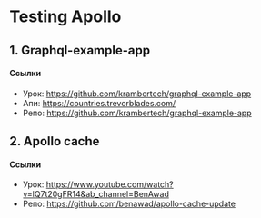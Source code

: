 # Testing Apollo


## 1. Graphql-example-app
#### Ссылки
- Урок: https://github.com/krambertech/graphql-example-app
- Апи: https://countries.trevorblades.com/
- Репо: https://github.com/krambertech/graphql-example-app

## 2. Apollo cache
#### Ссылки
- Урок: https://www.youtube.com/watch?v=lQ7t20gFR14&ab_channel=BenAwad
- Репо: https://github.com/benawad/apollo-cache-update